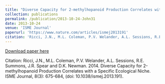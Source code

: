 ```yaml
---
title: "Diverse Capacity for 2-methylhopanoid Production Correlates with a Specific Ecological Niche"
collection: publications
permalink: /publication/2013-10-24-John31
date: 2013-10-24
venue: 'ISME Journal'
paperurl: 'https://www.nature.com/articles/ismej2013191'
citation: 'Ricci, J.N., M.L. Coleman, P.V. Welander, A.L. Sessions, R.E. Summons, J.R. Spear and D.K. Newman.  2014.  Diverse Capacity for 2-methylhopanoid Production Correlates with a Specific Ecological Niche.  ISME Journal, 8(3): 675-684, (doi: 10.1038/ismej.2013.191).'
---
```


<a href='https://www.nature.com/articles/ismej2013191'>Download paper here</a>

Citation: Ricci, J.N., M.L. Coleman, P.V. Welander, A.L. Sessions, R.E. Summons, J.R. Spear and D.K. Newman.  2014.  Diverse Capacity for 2-methylhopanoid Production Correlates with a Specific Ecological Niche.  ISME Journal, 8(3): 675-684, (doi: 10.1038/ismej.2013.191).